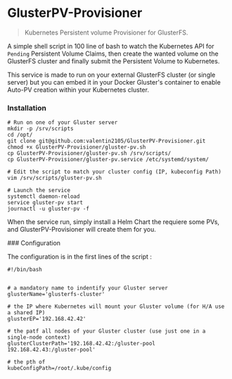 # GlusterPV-Provisioner
> Kubernetes Persistent volume Provisioner for GlusterFS. 

A simple shell script in 100 line of bash to watch the Kubernetes API for `Pending` Persistent Volume Claims, then create the wanted volume on the GlusterFS cluster and finally submit the Persistent Volume to Kubernetes. 

This service is made  to run on your external GlusterFS cluster (or single server) but you can embed it in your Docker Gluster's container to enable Auto-PV creation within your Kubernetes cluster. 

### Installation

```
# Run on one of your Gluster server
mkdir -p /srv/scripts
cd /opt/
git clone git@github.com:valentin2105/GlusterPV-Provisioner.git
chmod +x GlusterPV-Provisioner/gluster-pv.sh
cp GlusterPV-Provisioner/gluster-pv.sh /srv/scripts/
cp GlusterPV-Provisioner/gluster-pv.service /etc/systemd/system/

# Edit the script to match your cluster config (IP, kubeconfig Path)
vim /srv/scripts/gluster-pv.sh

# Launch the service
systemctl daemon-reload
service gluster-pv start
journactl -u gluster-pv -f
```

When the service run, simply install a Helm Chart the requiere some PVs, and GlusterPV-Provisioner will create them for you. 

### Configuration

The configuration is in the first lines of the script : 

```
#!/bin/bash                                                                                                        

# a mandatory name to indentify your Gluster server       
glusterName='glusterfs-cluster'   

# the IP where Kubernetes will mount your Gluster volume (for H/A use a shared IP) 
glusterEP='192.168.42.42'         

# the patf all nodes of your Gluster cluster (use just one in a single-node context) 
glusterClusterPath='192.168.42.42:/gluster-pool 192.168.42.43:/gluster-pool'            

# the pth of 
kubeConfigPath=/root/.kube/config                                                                                  
                                      
```

